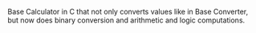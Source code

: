 Base Calculator in C that not only converts values like in Base Converter, but now does binary conversion and arithmetic and logic computations.
